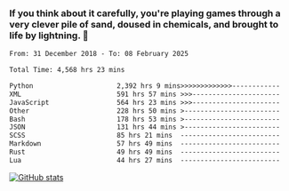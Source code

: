 ### If you think about it carefully, you're playing games through a very clever pile of sand, doused in chemicals, and brought to life by lightning.  👋


<!--START_SECTION:waka-->

```txt
From: 31 December 2018 - To: 08 February 2025

Total Time: 4,568 hrs 23 mins

Python                     2,392 hrs 9 mins>>>>>>>>>>>>>------------   52.37 %
XML                        591 hrs 57 mins >>>----------------------   12.96 %
JavaScript                 564 hrs 23 mins >>>----------------------   12.36 %
Other                      228 hrs 50 mins >------------------------   05.01 %
Bash                       178 hrs 53 mins >------------------------   03.92 %
JSON                       131 hrs 44 mins >------------------------   02.88 %
SCSS                       85 hrs 21 mins  -------------------------   01.87 %
Markdown                   57 hrs 49 mins  -------------------------   01.27 %
Rust                       49 hrs 49 mins  -------------------------   01.09 %
Lua                        44 hrs 27 mins  -------------------------   00.97 %
```

<!--END_SECTION:waka-->

[![GitHub stats](https://github-readme-stats.vercel.app/api?username=XenophonLXH&show_icons=true&theme=dark)](https://github.com/anuraghazra/github-readme-stats)
